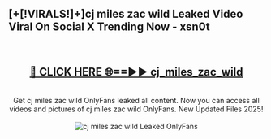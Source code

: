 <h2>[+[!VIRALS!]+]cj miles zac wild Leaked Video Viral On Social X Trending Now - xsn0t</h2>
<br>
<div align="center">
<h2><a href="https://libra.edu.pl?cj_miles_zac_wild" rel="nofollow">🔴 CLICK HERE 🌐==►► cj_miles_zac_wild</a></h2>
<br>
Get cj miles zac wild OnlyFans leaked all content. Now you can access all videos and pictures of cj miles zac wild OnlyFans. New Updated Files 2025!
<br>
<br>
<a href="https://libra.edu.pl?cj_miles_zac_wild" rel="nofollow" data-target="animated-image.originalLink"><img src="https://i.ibb.co.com/WyWwxjT/player-gif2.gif" alt="cj miles zac wild Leaked OnlyFans" style="max-width: 100%; display: inline-block;" data-target="animated-image.originalImage"></a>
</div>
<br>
